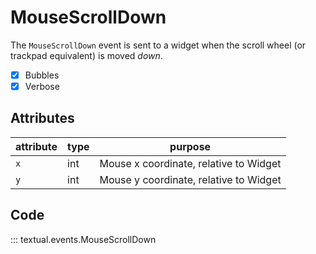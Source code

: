 # MouseScrollDown

The `MouseScrollDown` event is sent to a widget when the scroll wheel (or trackpad equivalent) is moved _down_.

- [x] Bubbles
- [x] Verbose

## Attributes

| attribute | type | purpose                                |
| --------- | ---- | -------------------------------------- |
| `x`       | int  | Mouse x coordinate, relative to Widget |
| `y`       | int  | Mouse y coordinate, relative to Widget |

## Code

::: textual.events.MouseScrollDown
